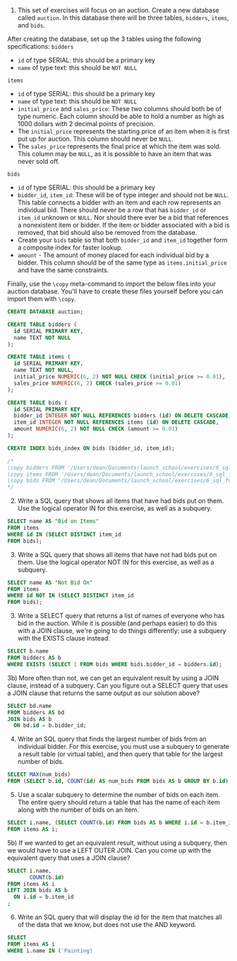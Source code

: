 1) This set of exercises will focus on an auction. Create a new database called `auction`. In this database there will be three tables, `bidders`, `items`, and `bids`.

After creating the database, set up the 3 tables using the following specifications:
`bidders`
- `id` of type SERIAL: this should be a primary key
- `name` of type text: this should be `NOT NULL`

`items`
- `id` of type SERIAL: this should be a primary key
- `name` of type text: this should be `NOT NULL`
- `initial_price` and `sales_price`: These two columns should both be of type numeric. Each column should be able to hold a number as high as 1000 dollars with 2 decimal points of precision.
- The `initial_price` represents the starting price of an item when it is first put up for auction. This column should never be `NULL`.
- The `sales_price` represents the final price at which the item was sold. This column may be `NULL`, as it is possible to have an item that was never sold off.

`bids`
- `id` of type SERIAL: this should be a primary key
- `bidder_id`, `item_id`: These will be of type integer and should not be `NULL`. This table connects a bidder with an item and each row represents an individual bid. There should never be a row that has `bidder_id` or `item_id` unknown or `NULL`. Nor should there ever be a bid that references a nonexistent item or bidder. If the item or bidder associated with a bid is removed, that bid should also be removed from the database.
- Create your `bids` table so that both `bidder_id` and `item_id` together form a composite index for faster lookup.
- `amount` - The amount of money placed for each individual bid by a bidder. This column should be of the same type as `items.initial_price` and have the same constraints.

Finally, use the `\copy` meta-command to import the below files into your auction database. You'll have to create these files yourself before you can import them with `\copy`.
```sql
CREATE DATABASE auction;

CREATE TABLE bidders (
  id SERIAL PRIMARY KEY,
  name TEXT NOT NULL
);

CREATE TABLE items (
  id SERIAL PRIMARY KEY,
  name TEXT NOT NULL,
  initial_price NUMERIC(6, 2) NOT NULL CHECK (initial_price >= 0.01),
  sales_price NUMERIC(6, 2) CHECK (sales_price >= 0.01)
);

CREATE TABLE bids (
  id SERIAL PRIMARY KEY,
  bidder_id INTEGER NOT NULL REFERENCES bidders (id) ON DELETE CASCADE,
  item_id INTEGER NOT NULL REFERENCES items (id) ON DELETE CASCADE,
  amount NUMERIC(6, 2) NOT NULL CHECK (amount >= 0.01)
);

CREATE INDEX bids_index ON bids (bidder_id, item_id);

/*
\copy bidders FROM '/Users/dean/Documents/launch_school/exercises/6_sql_fundamentals/bidders.csv' WITH HEADER CSV
\copy items FROM '/Users/dean/Documents/launch_school/exercises/6_sql_fundamentals/items.csv' WITH HEADER CSV
\copy bids FROM '/Users/dean/Documents/launch_school/exercises/6_sql_fundamentals/bids.csv' WITH HEADER CSV
*/
```
2) Write a SQL query that shows all items that have had bids put on them. Use the logical operator IN for this exercise, as well as a subquery.
```sql
SELECT name AS "Bid on Items"
FROM items
WHERE id IN (SELECT DISTINCT item_id
FROM bids);
```
3) Write a SQL query that shows all items that have not had bids put on them. Use the logical operator NOT IN for this exercise, as well as a subquery.
```sql
SELECT name AS "Not Bid On"
FROM items
WHERE id NOT IN (SELECT DISTINCT item_id
FROM bids);
```
3) Write a SELECT query that returns a list of names of everyone who has bid in the auction. While it is possible (and perhaps easier) to do this with a JOIN clause, we're going to do things differently: use a subquery with the EXISTS clause instead.
```sql
SELECT b.name
FROM bidders AS b
WHERE EXISTS (SELECT 1 FROM bids WHERE bids.bidder_id = bidders.id);
```
3b) More often than not, we can get an equivalent result by using a JOIN clause, instead of a subquery. Can you figure out a SELECT query that uses a JOIN clause that returns the same output as our solution above?
```sql
SELECT bd.name
FROM bidders AS bd
JOIN bids AS b
  ON bd.id = b.bidder_id;
```
4) Write an SQL query that finds the largest number of bids from an individual bidder. For this exercise, you must use a subquery to generate a result table (or virtual table), and then query that table for the largest number of bids.
```sql
SELECT MAX(num_bids)
FROM (SELECT b.id, COUNT(id) AS num_bids FROM bids AS b GROUP BY b.id);
```
5) Use a scalar subquery to determine the number of bids on each item. The entire query should return a table that has the name of each item along with the number of bids on an item.
```sql
SELECT i.name, (SELECT COUNT(b.id) FROM bids AS b WHERE i.id = b.item_id) 
FROM items AS i;
```
5b) If we wanted to get an equivalent result, without using a subquery, then we would have to use a LEFT OUTER JOIN. Can you come up with the equivalent query that uses a JOIN clause?
```sql
SELECT i.name,
       COUNT(b.id)
FROM items AS i
LEFT JOIN bids AS b
  ON i.id = b.item_id
;
```
6) Write an SQL query that will display the id for the item that matches all of the data that we know, but does not use the AND keyword.
```sql
SELECT 
FROM items AS i
WHERE i.name IN ('Painting)

```